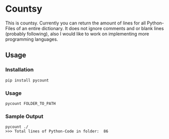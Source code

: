 # Countsy
This is countsy. Currently you can return the amount of lines for all Python-Files of an
entire dictionary.
It does not ignore comments and or blank lines (probably following), also I would like to 
work on implementing more programming languages.
## Usage
### Installation
```commandline
pip install pycount
```
### Usage
```
pycount FOLDER_TO_PATH
```

### Sample Output
```
pycount ./
>>> Total lines of Python-Code in folder:  86
```